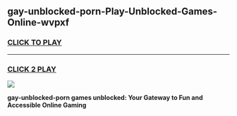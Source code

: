
## gay-unblocked-porn-Play-Unblocked-Games-Online-wvpxf
<h3>
<a href="https://premium76.site?title=gay-unblocked-porn&ref=25A">CLICK TO PLAY</a></h3>
<hr>

<h3>
<a href="https://premium76.site?title=gay-unblocked-porn&ref=25A">CLICK 2 PLAY</a>
  
</h3>

<a href="https://premium76.site?title=gay-unblocked-porn&ref=25A"><img src="https://clearcache.store/games.png"></a>


**gay-unblocked-porn games unblocked: Your Gateway to Fun and Accessible Online Gaming**
